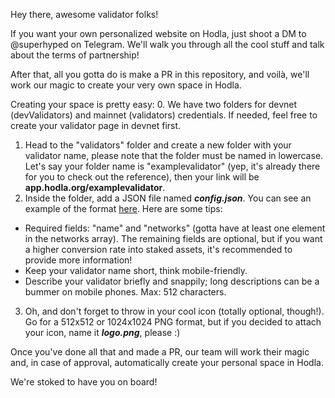Hey there, awesome validator folks!

If you want your own personalized website on Hodla, just shoot a DM to @superhyped on Telegram. We'll walk you through all the cool stuff and talk about the terms of partnership!

After that, all you gotta do is make a PR in this repository, and voilà, we'll work our magic to create your very own space in Hodla.

Creating your space is pretty easy:
0. We have two folders for devnet (devValidators) and mainnet (validators) credentials. If needed, feel free to create your validator page in devnet first. 
1. Head to the "validators" folder and create a new folder with your validator name, please note that the folder must be named in lowercase. Let's say your folder name is "examplevalidator" (yep, it's already there for you to check out the reference), then your link will be **app.hodla.org/examplevalidator**.
2. Inside the folder, add a JSON file named **_config.json_**. You can see an example of the format [here](https://github.com/hodla-app/validators/blob/main/devValidators/examplevalidator/config.json). Here are some tips:
- Required fields: "name" and "networks" (gotta have at least one element in the networks array). The remaining fields are optional, but if you want a higher conversion rate into staked assets, it's recommended to provide more information!
- Keep your validator name short, think mobile-friendly.
- Describe your validator briefly and snappily; long descriptions can be a bummer on mobile phones. Max: 512 characters.
3. Oh, and don't forget to throw in your cool icon (totally optional, though!). Go for a 512x512 or 1024x1024 PNG format, but if you decided to attach your icon, name it **_logo.png_**, please :) 

Once you've done all that and made a PR, our team will work their magic and, in case of approval, automatically create your personal space in Hodla.

We're stoked to have you on board!
